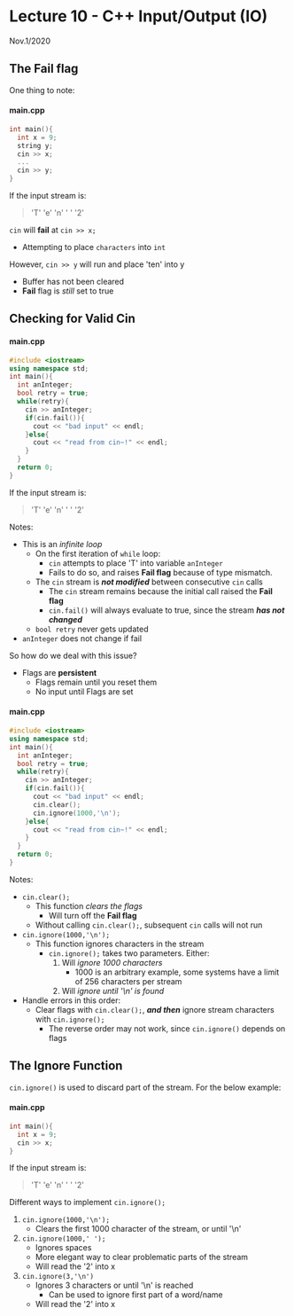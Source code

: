 # Lecture 10 - C++ Input/Output (IO)
Nov.1/2020

## The Fail flag

One thing to note:

#### main.cpp
```c++
int main(){
  int x = 9;
  string y;
  cin >> x;
  ...
  cin >> y;
}
```
If the input stream is:

> 'T' 'e' 'n' ' ' '2'

`cin` will **fail** at `cin >> x;`
* Attempting to place `characters` into `int`

However, `cin >> y` will run and place 'ten' into y
* Buffer has not been cleared
* **Fail** flag is *still* set to true

## Checking for Valid Cin

#### main.cpp
```c++
#include <iostream>
using namespace std;
int main(){
  int anInteger;
  bool retry = true;
  while(retry){
    cin >> anInteger;
    if(cin.fail()){
      cout << "bad input" << endl;
    }else{
      cout << "read from cin~!" << endl;
    }
  }
  return 0;
}
```
If the input stream is:

> 'T' 'e' 'n' ' ' '2'

Notes:
* This is an *infinite loop*
  * On the first iteration of `while` loop:
    * `cin` attempts to place 'T' into variable `anInteger`
    * Fails to do so, and raises **Fail flag** because of type mismatch.
  * The `cin` stream is ***not modified*** between consecutive `cin` calls
    * The `cin` stream remains because the initial call raised the **Fail flag**
    * `cin.fail()` will always evaluate to true, since the stream ***has not changed***
  * `bool retry` never gets updated
* `anInteger` does not change if fail

So how do we deal with this issue?
* Flags are **persistent**
  * Flags remain until you reset them
  * No input until Flags are set

#### main.cpp
```c++
#include <iostream>
using namespace std;
int main(){
  int anInteger;
  bool retry = true;
  while(retry){
    cin >> anInteger;
    if(cin.fail()){
      cout << "bad input" << endl;
      cin.clear();
      cin.ignore(1000,'\n');
    }else{
      cout << "read from cin~!" << endl;
    }
  }
  return 0;
}
```
Notes:
* `cin.clear();`
  * This function *clears the flags*
    * Will turn off the **Fail flag**
  * Without calling `cin.clear();`, subsequent `cin` calls will not run
* `cin.ignore(1000,'\n');`
  * This function ignores characters in the stream
    * `cin.ignore();` takes two parameters. Either:
      1. Will *ignore 1000 characters*
          * 1000 is an arbitrary example, some systems have a limit of 256 characters per stream
      2. Will *ignore until '\n' is found*
* Handle errors in this order:
  * Clear flags with `cin.clear();`, ***and then*** ignore stream characters with `cin.ignore();`
    * The reverse order may not work, since `cin.ignore()` depends on flags

## The Ignore Function

`cin.ignore()` is used to discard part of the stream. For the below example:

#### main.cpp
```c++
int main(){
  int x = 9;
  cin >> x;
}
```
If the input stream is:

> 'T' 'e' 'n' ' ' '2'

Different ways to implement `cin.ignore();`
1. `cin.ignore(1000,'\n');`
    * Clears the first 1000 character of the stream, or until '\n'
2. `cin.ignore(1000,' ');`
    * Ignores spaces
    * More elegant way to clear problematic parts of the stream
    * Will read the '2' into x
3. `cin.ignore(3,'\n')`
    * Ignores 3 characters or until '\n' is reached
      * Can be used to ignore first part of a word/name
    * Will read the '2' into x
